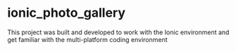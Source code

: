 # ionic_photo_gallery
This project was built and developed to work with the Ionic environment and get familiar with the multi-platform       coding environment
